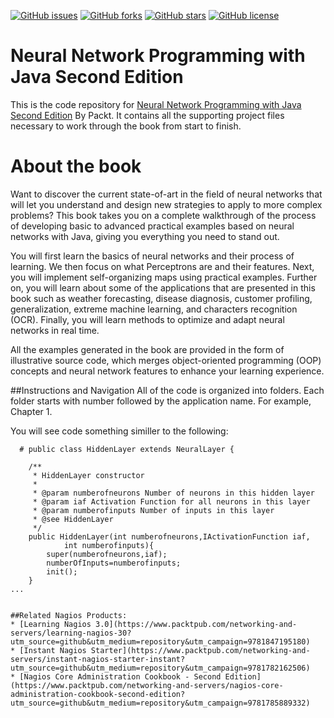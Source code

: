 [![GitHub issues](https://img.shields.io/github/issues/PacktPublishing/Learning-Nagios-Third-Edition.svg)](https://github.com/PacktPublishing/Learning-Nagios-Third-Edition/issues)   [![GitHub forks](https://img.shields.io/github/forks/PacktPublishing/Learning-Nagios-Third-Edition.svg)](https://github.com/PacktPublishing/Learning-Nagios-Third-Edition/network)   [![GitHub stars](https://img.shields.io/github/stars/PacktPublishing/Learning-Nagios-Third-Edition.svg)](https://github.com/PacktPublishing/Learning-Nagios-Third-Edition/stargazers)   [![GitHub license](https://img.shields.io/badge/license-MIT-blue.svg)](https://raw.githubusercontent.com/PacktPublishing/Learning-Nagios-Third-Edition/master/LICENSE)

# Neural Network Programming with Java Second Edition
This is the code repository for [Neural Network Programming with Java Second Edition](https://www.packtpub.com/big-data-and-business-intelligence/neural-network-programming-java-second-edition?utm_source=github&utm_medium=repository&utm_content=9781787126053) By Packt. It contains all the supporting project files necessary to work through the book from start to finish.

# About the book

Want to discover the current state-of-art in the field of neural networks that will let you understand and design new strategies to apply to more complex problems? This book takes you on a complete walkthrough of the process of developing basic to advanced practical examples based on neural networks with Java, giving you everything you need to stand out.

You will first learn the basics of neural networks and their process of learning. We then focus on what Perceptrons are and their features. Next, you will implement self-organizing maps using practical examples. Further on, you will learn about some of the applications that are presented in this book such as weather forecasting, disease diagnosis, customer profiling, generalization, extreme machine learning, and characters recognition (OCR). Finally, you will learn methods to optimize and adapt neural networks in real time.

All the examples generated in the book are provided in the form of illustrative source code, which merges object-oriented programming (OOP) concepts and neural network features to enhance your learning experience.

##Instructions and Navigation
All of the code is organized into folders. Each folder starts with number followed by the application name. For example, Chapter 1.

You will see code something similler to the following:

```
  # public class HiddenLayer extends NeuralLayer {
    
    /**
     * HiddenLayer constructor
     * 
     * @param numberofneurons Number of neurons in this hidden layer
     * @param iaf Activation Function for all neurons in this layer
     * @param numberofinputs Number of inputs in this layer
     * @see HiddenLayer
     */
    public HiddenLayer(int numberofneurons,IActivationFunction iaf,
            int numberofinputs){
        super(numberofneurons,iaf);
        numberOfInputs=numberofinputs;
        init();
    }
...


##Related Nagios Products:
* [Learning Nagios 3.0](https://www.packtpub.com/networking-and-servers/learning-nagios-30?utm_source=github&utm_medium=repository&utm_campaign=9781847195180)
* [Instant Nagios Starter](https://www.packtpub.com/networking-and-servers/instant-nagios-starter-instant?utm_source=github&utm_medium=repository&utm_campaign=9781782162506)
* [Nagios Core Administration Cookbook - Second Edition](https://www.packtpub.com/networking-and-servers/nagios-core-administration-cookbook-second-edition?utm_source=github&utm_medium=repository&utm_campaign=9781785889332)

